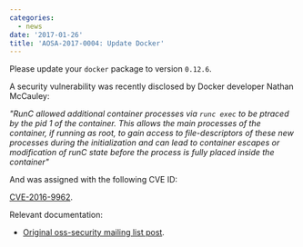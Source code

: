 ```yaml
---
categories:
  - news
date: '2017-01-26'
title: 'AOSA-2017-0004: Update Docker'
---
```



Please update your `docker` package to version `0.12.6`.

A security vulnerability was recently disclosed by Docker developer Nathan McCauley:

*"RunC allowed additional container processes via `runc exec` to be ptraced
by the pid 1 of the container.  This allows the main processes of the
container, if running as root, to gain access to file-descriptors of these
new processes during the initialization and can lead to container escapes
or modification of runC state before the process is fully placed inside the
container"*

And was assigned with the following CVE ID:

[CVE-2016-9962](https://cve.mitre.org/cgi-bin/cvename.cgi?name=CVE-2016-9962).

Relevant documentation:

- [Original oss-security mailing list post](http://seclists.org/fulldisclosure/2017/Jan/21).